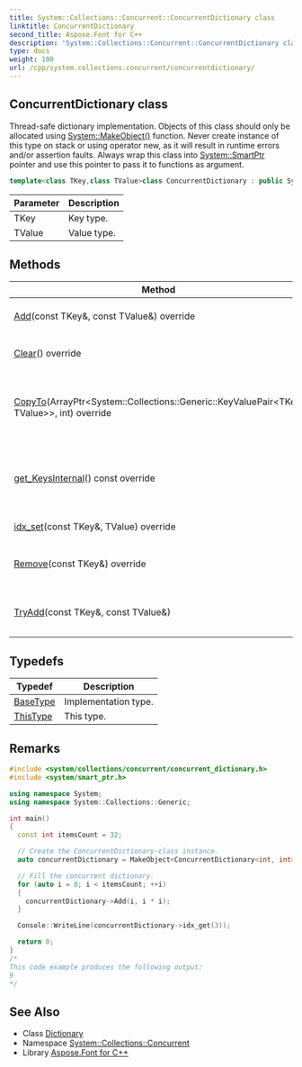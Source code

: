 ```yaml
---
title: System::Collections::Concurrent::ConcurrentDictionary class
linktitle: ConcurrentDictionary
second_title: Aspose.Font for C++
description: 'System::Collections::Concurrent::ConcurrentDictionary class. Thread-safe dictionary implementation. Objects of this class should only be allocated using System::MakeObject() function. Never create instance of this type on stack or using operator new, as it will result in runtime errors and/or assertion faults. Always wrap this class into System::SmartPtr pointer and use this pointer to pass it to functions as argument in C++.'
type: docs
weight: 100
url: /cpp/system.collections.concurrent/concurrentdictionary/
---
```

## ConcurrentDictionary class


Thread-safe dictionary implementation. Objects of this class should only be allocated using [System::MakeObject()](../../system/makeobject/) function. Never create instance of this type on stack or using operator new, as it will result in runtime errors and/or assertion faults. Always wrap this class into [System::SmartPtr](../../system/smartptr/) pointer and use this pointer to pass it to functions as argument.

```cpp
template<class TKey,class TValue>class ConcurrentDictionary : public System::Collections::Generic::Dictionary<TKey, TValue>
```


| Parameter | Description |
| --- | --- |
| TKey | Key type. |
| TValue | Value type. |
## Methods

| Method | Description |
| --- | --- |
| [Add](./add/)(const TKey\&, const TValue\&) override | Adds value into dictionary. |
| [Clear](./clear/)() override | Deletes all elements in container. |
| [CopyTo](./copyto/)(ArrayPtr\<System::Collections::Generic::KeyValuePair\<TKey, TValue\>\>, int) override | Copies container elements to existing array elements. |
| [get_KeysInternal](./get_keysinternal/)() const override | Gets wrapper collection to access dictionary keys. |
| [idx_set](./idx_set/)(const TKey\&, TValue) override | RTTI information. |
| [Remove](./remove/)(const TKey\&) override | Removes element from container. |
| [TryAdd](./tryadd/)(const TKey\&, const TValue\&) | Tries to add key/value pair into the dictionary. |
## Typedefs

| Typedef | Description |
| --- | --- |
| [BaseType](./basetype/) | Implementation type. |
| [ThisType](./thistype/) | This type. |
## Remarks



```cpp
#include <system/collections/concurrent/concurrent_dictionary.h>
#include <system/smart_ptr.h>

using namespace System;
using namespace System::Collections::Generic;

int main()
{
  const int itemsCount = 32;

  // Create the ConcurrentDictionary-class instance.
  auto concurrentDictionary = MakeObject<ConcurrentDictionary<int, int>>();

  // Fill the concurrent dictionary.
  for (auto i = 0; i < itemsCount; ++i)
  {
    concurrentDictionary->Add(i, i * i);
  }

  Console::WriteLine(concurrentDictionary->idx_get(3));

  return 0;
}
/*
This code example produces the following output:
9
*/
```

## See Also

* Class [Dictionary](../../system.collections.generic/dictionary/)
* Namespace [System::Collections::Concurrent](../)
* Library [Aspose.Font for C++](../../)
